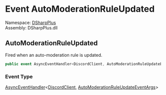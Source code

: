 # Event AutoModerationRuleUpdated

Namespace: [DSharpPlus](DSharpPlus.md)  
Assembly: DSharpPlus.dll

## <a id="DSharpPlus_DiscordClient_AutoModerationRuleUpdated"></a>AutoModerationRuleUpdated

Fired when an auto-moderation rule is updated.

```csharp
public event AsyncEventHandler<DiscordClient, AutoModerationRuleUpdateEventArgs> AutoModerationRuleUpdated
```

### Event Type

[AsyncEventHandler](DSharpPlus.AsyncEvents.AsyncEventHandler\-2.md)<[DiscordClient](DSharpPlus.DiscordClient.md), [AutoModerationRuleUpdateEventArgs](DSharpPlus.EventArgs.AutoModerationRuleUpdateEventArgs.md)\>

